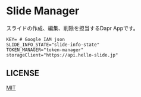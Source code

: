 # Slide Manager

スライドの作成、編集、削除を担当するDapr Appです。

```env
KEY= # Google IAM json
SLIDE_INFO_STATE="slide-info-state"
TOKEN_MANAGER="token-manager"
storageClient="https://api.hello-slide.jp"
```

## LICENSE

[MIT](./LICENSE)
